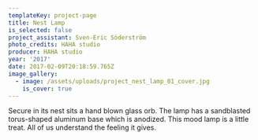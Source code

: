 ```yaml
---
templateKey: project-page
title: Nest Lamp
is_selected: false
project_assistant: Sven-Eric Söderström
photo_credits: HAHA studio
producer: HAHA studio
year: '2017'
date: 2017-02-09T20:18:59.765Z
image_gallery:
  - image: /assets/uploads/project_nest_lamp_01_cover.jpg
    is_cover: true
---
```

Secure in its nest sits a hand blown glass orb. The lamp has a sandblasted torus-shaped aluminum base which is anodized. This mood lamp is a little treat. All of us understand the feeling it gives.
